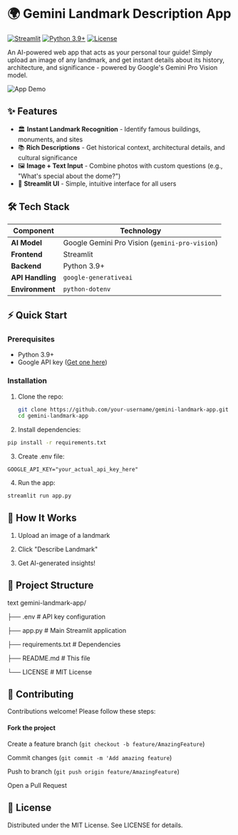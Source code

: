 # 🌍 Gemini Landmark Description App

[![Streamlit](https://static.streamlit.io/badges/streamlit_badge_black_white.svg)](https://your-app-url.streamlit.app/)
[![Python 3.9+](https://img.shields.io/badge/python-3.9+-blue.svg)](https://www.python.org/downloads/)
[![License](https://img.shields.io/badge/license-MIT-green)](LICENSE)

An AI-powered web app that acts as your personal tour guide! Simply upload an image of any landmark, and get instant details about its history, architecture, and significance - powered by Google's Gemini Pro Vision model.

![App Demo](demo.gif) 

## ✨ Features

- 🏛️ **Instant Landmark Recognition** - Identify famous buildings, monuments, and sites
- 📚 **Rich Descriptions** - Get historical context, architectural details, and cultural significance
- 🖼️ **Image + Text Input** - Combine photos with custom questions (e.g., "What's special about the dome?")
- 🚀 **Streamlit UI** - Simple, intuitive interface for all users

## 🛠️ Tech Stack

| Component          | Technology |
|--------------------|------------|
| **AI Model**       | Google Gemini Pro Vision (`gemini-pro-vision`) |
| **Frontend**       | Streamlit |
| **Backend**        | Python 3.9+ |
| **API Handling**   | `google-generativeai` |
| **Environment**    | `python-dotenv` |

## ⚡ Quick Start

### Prerequisites
- Python 3.9+
- Google API key ([Get one here](https://ai.google.dev/gemini-api/docs/api-key))

### Installation
1. Clone the repo:
   ```bash
   git clone https://github.com/your-username/gemini-landmark-app.git
   cd gemini-landmark-app
   ```
2. Install dependencies:
  ```bash
  pip install -r requirements.txt
  ```
3. Create .env file:
  ```env
  GOOGLE_API_KEY="your_actual_api_key_here"
  ```
4. Run the app:

  ```bash
  streamlit run app.py
  ```
## 📸 How It Works
1. Upload an image of a landmark

2. Click "Describe Landmark"

3. Get AI-generated insights!


## 📂 Project Structure
text
gemini-landmark-app/

├── .env                    # API key configuration

├── app.py                  # Main Streamlit application

├── requirements.txt        # Dependencies

├── README.md               # This file

└── LICENSE                 # MIT License
## 🤝 Contributing
Contributions welcome! Please follow these steps:

#### Fork the project

Create a feature branch (```git checkout -b feature/AmazingFeature```)

Commit changes (```git commit -m 'Add amazing feature```)

Push to branch (```git push origin feature/AmazingFeature```)

Open a Pull Request

## 📜 License
Distributed under the MIT License. See LICENSE for details.
